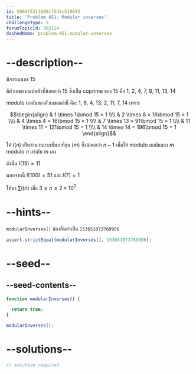 ```yaml
---
id: 5900f5311000cf542c510042
title: 'Problem 451: Modular inverses'
challengeType: 5
forumTopicId: 302124
dashedName: problem-451-modular-inverses
---
```


# --description--

พิจารณาเลข 15

มีตัวเลขบวกแปดตัวที่น้อยกว่า 15 ซึ่งเป็น coprime ของ 15 คือ 1, 2, 4, 7, 8, 11, 13, 14

modulo ผกผันของตัวเลขเหล่านี้ คือ: 1, 8, 4, 13, 2, 11, 7, 14 เพราะ

$$\begin{align}
  & 1  \times 1\bmod 15 = 1 \\\\
  & 2  \times 8  = 16\bmod 15 = 1 \\\\
  & 4  \times 4  = 16\bmod 15 = 1 \\\\
  & 7  \times 13 = 91\bmod 15 = 1 \\\\
  & 11 \times 11 = 121\bmod 15 = 1 \\\\
  & 14 \times 14 = 196\bmod 15 = 1
\end{align}$$

ให้ $I(n)$ เป็นจำนวนบวกที่มากที่สุด ($m$) ซึ่งน้อยกว่า $n - 1$ เพื่อให้ modulo ผกผันของ $m$ modulo $n$ เท่ากับ $m$ เอง

ดังนั้น $I(15) = 11$

นอกจากนี้ $I(100) = 51$ และ $I(7) = 1$

ให้หา $\sum I(n)$ เมื่อ $3 ≤ n ≤ 2 \times {10}^7$

# --hints--

`modularInverses()` ต้องคืนค่าเป็น `153651073760956`

```js
assert.strictEqual(modularInverses(), 153651073760956);
```

# --seed--

## --seed-contents--

```js
function modularInverses() {

  return true;
}

modularInverses();
```

# --solutions--

```js
// solution required
```
